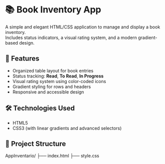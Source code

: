 # 📚 Book Inventory App

A simple and elegant HTML/CSS application to manage and display a book inventory.  
Includes status indicators, a visual rating system, and a modern gradient-based design.

## 🚀 Features

- Organized table layout for book entries
- Status tracking: **Read**, **To Read**, **In Progress**
- Visual rating system using color-coded icons
- Gradient styling for rows and headers
- Responsive and accessible design

## 🛠 Technologies Used

- HTML5
- CSS3 (with linear gradients and advanced selectors)

## 📁 Project Structure

AppInventario/ 
├── index.html 
├── style.css 
